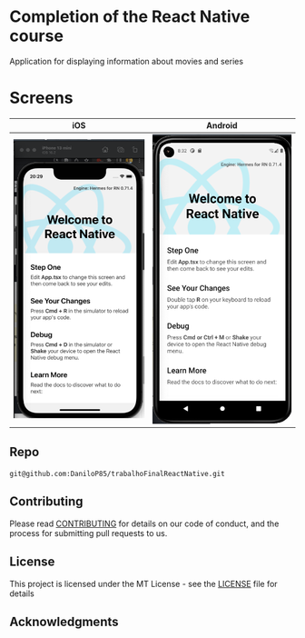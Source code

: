 # Completion of the React Native course

Application for displaying information about movies and series

# Screens
|iOS|Android|
| --- | ---- |
| ![.](images/ios.png)| ![.](images/android.png) |


## Repo
```
git@github.com:DaniloP85/trabalhoFinalReactNative.git
```

## Contributing

Please read [CONTRIBUTING](CONTRIBUTING.md) for details on our code of conduct, and the process for submitting pull requests to us.
## License

This project is licensed under the MT License - see the [LICENSE](LICENSE.md) file for details

## Acknowledgments
